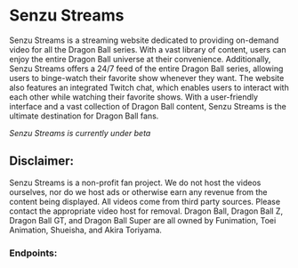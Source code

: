 # Senzu Streams

Senzu Streams is a streaming website dedicated to providing on-demand video for all the Dragon Ball series. With a vast library of content, users can enjoy the entire Dragon Ball universe at their convenience. Additionally, Senzu Streams offers a 24/7 feed of the entire Dragon Ball series, allowing users to binge-watch their favorite show whenever they want. The website also features an integrated Twitch chat, which enables users to interact with each other while watching their favorite shows. With a user-friendly interface and a vast collection of Dragon Ball content, Senzu Streams is the ultimate destination for Dragon Ball fans.

_Senzu Streams is currently under beta_

## Disclaimer:

Senzu Streams is a non-profit fan project. We do not host the videos ourselves, nor do we host ads or otherwise earn any revenue from the content being displayed. All videos come from third party sources. Please contact the appropriate video host for removal. Dragon Ball, Dragon Ball Z, Dragon Ball GT, and Dragon Ball Super are all owned by Funimation, Toei Animation, Shueisha, and Akira Toriyama.

### Endpoints:
